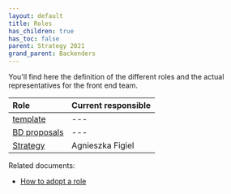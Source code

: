 ```yaml
---
layout: default
title: Roles
has_children: true
has_toc: false
parent: Strategy 2021
grand_parent: Backenders
---
```


You'll find here the definition of the different roles and the actual representatives for the front end team.

| Role | Current responsible |
|:--|:--|
| [template](/devismos/docs/backenders/strategy-2021/roles/template) | --- |
| [BD proposals](/devismos/docs/backenders/strategy-2021/roles/business-development-proposals) | --- |
| [Strategy](/devismos/docs/backenders/strategy-2021/roles/strategy) | Agnieszka Figiel |

Related documents:

* [How to adopt a role](/devismos/docs/guidelines/role-adoption)